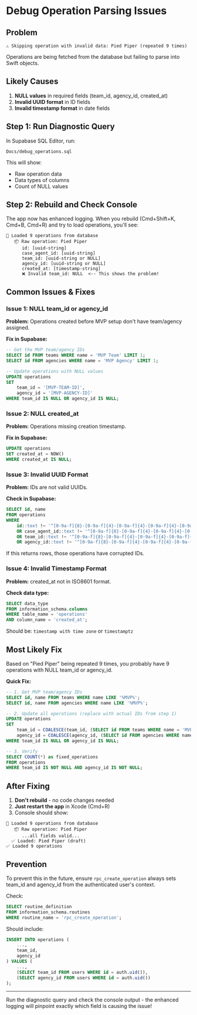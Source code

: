 # Debug Operation Parsing Issues

## Problem
```
⚠️ Skipping operation with invalid data: Pied Piper (repeated 9 times)
```

Operations are being fetched from the database but failing to parse into Swift objects.

## Likely Causes

1. **NULL values** in required fields (team_id, agency_id, created_at)
2. **Invalid UUID format** in ID fields
3. **Invalid timestamp format** in date fields

## Step 1: Run Diagnostic Query

In Supabase SQL Editor, run:
```
Docs/debug_operations.sql
```

This will show:
- Raw operation data
- Data types of columns
- Count of NULL values

## Step 2: Rebuild and Check Console

The app now has enhanced logging. When you rebuild (Cmd+Shift+K, Cmd+B, Cmd+R) and try to load operations, you'll see:

```
🔄 Loaded 9 operations from database
   📦 Raw operation: Pied Piper
      id: [uuid-string]
      case_agent_id: [uuid-string]
      team_id: [uuid-string or NULL]
      agency_id: [uuid-string or NULL]
      created_at: [timestamp-string]
      ❌ Invalid team_id: NULL  <-- This shows the problem!
```

## Common Issues & Fixes

### Issue 1: NULL team_id or agency_id

**Problem:** Operations created before MVP setup don't have team/agency assigned.

**Fix in Supabase:**
```sql
-- Get the MVP team/agency IDs
SELECT id FROM teams WHERE name = 'MVP Team' LIMIT 1;
SELECT id FROM agencies WHERE name = 'MVP Agency' LIMIT 1;

-- Update operations with NULL values
UPDATE operations
SET 
    team_id = '[MVP-TEAM-ID]',
    agency_id = '[MVP-AGENCY-ID]'
WHERE team_id IS NULL OR agency_id IS NULL;
```

### Issue 2: NULL created_at

**Problem:** Operations missing creation timestamp.

**Fix in Supabase:**
```sql
UPDATE operations
SET created_at = NOW()
WHERE created_at IS NULL;
```

### Issue 3: Invalid UUID Format

**Problem:** IDs are not valid UUIDs.

**Check in Supabase:**
```sql
SELECT id, name
FROM operations
WHERE 
    id::text !~ '^[0-9a-f]{8}-[0-9a-f]{4}-[0-9a-f]{4}-[0-9a-f]{4}-[0-9a-f]{12}$'
    OR case_agent_id::text !~ '^[0-9a-f]{8}-[0-9a-f]{4}-[0-9a-f]{4}-[0-9a-f]{4}-[0-9a-f]{12}$'
    OR team_id::text !~ '^[0-9a-f]{8}-[0-9a-f]{4}-[0-9a-f]{4}-[0-9a-f]{4}-[0-9a-f]{12}$'
    OR agency_id::text !~ '^[0-9a-f]{8}-[0-9a-f]{4}-[0-9a-f]{4}-[0-9a-f]{4}-[0-9a-f]{12}$';
```

If this returns rows, those operations have corrupted IDs.

### Issue 4: Invalid Timestamp Format

**Problem:** created_at not in ISO8601 format.

**Check data type:**
```sql
SELECT data_type 
FROM information_schema.columns
WHERE table_name = 'operations' 
AND column_name = 'created_at';
```

Should be: `timestamp with time zone` or `timestamptz`

## Most Likely Fix

Based on "Pied Piper" being repeated 9 times, you probably have 9 operations with NULL team_id or agency_id.

**Quick Fix:**
```sql
-- 1. Get MVP team/agency IDs
SELECT id, name FROM teams WHERE name LIKE '%MVP%';
SELECT id, name FROM agencies WHERE name LIKE '%MVP%';

-- 2. Update all operations (replace with actual IDs from step 1)
UPDATE operations
SET 
    team_id = COALESCE(team_id, (SELECT id FROM teams WHERE name = 'MVP Team')),
    agency_id = COALESCE(agency_id, (SELECT id FROM agencies WHERE name = 'MVP Agency'))
WHERE team_id IS NULL OR agency_id IS NULL;

-- 3. Verify
SELECT COUNT(*) as fixed_operations
FROM operations
WHERE team_id IS NOT NULL AND agency_id IS NOT NULL;
```

## After Fixing

1. **Don't rebuild** - no code changes needed
2. **Just restart the app** in Xcode (Cmd+R)
3. Console should show:
```
🔄 Loaded 9 operations from database
   📦 Raw operation: Pied Piper
      ...all fields valid...
  ✅ Loaded: Pied Piper (draft)
✅ Loaded 9 operations
```

## Prevention

To prevent this in the future, ensure `rpc_create_operation` always sets team_id and agency_id from the authenticated user's context.

Check:
```sql
SELECT routine_definition
FROM information_schema.routines
WHERE routine_name = 'rpc_create_operation';
```

Should include:
```sql
INSERT INTO operations (
    ...,
    team_id,
    agency_id
) VALUES (
    ...,
    (SELECT team_id FROM users WHERE id = auth.uid()),
    (SELECT agency_id FROM users WHERE id = auth.uid())
);
```

---

Run the diagnostic query and check the console output - the enhanced logging will pinpoint exactly which field is causing the issue!

